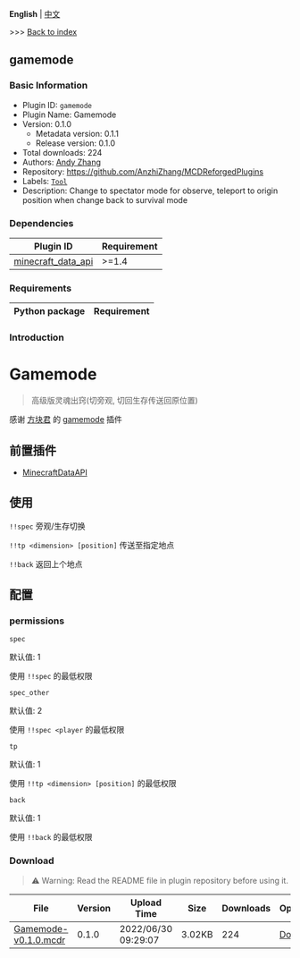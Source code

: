 **English** | [中文](readme-zh_cn.md)

\>\>\> [Back to index](/readme.md)

## gamemode

### Basic Information

- Plugin ID: `gamemode`
- Plugin Name: Gamemode
- Version: 0.1.0
  - Metadata version: 0.1.1
  - Release version: 0.1.0
- Total downloads: 224
- Authors: [Andy Zhang](https://github.com/AnzhiZhang)
- Repository: https://github.com/AnzhiZhang/MCDReforgedPlugins
- Labels: [`Tool`](/labels/tool/readme.md)
- Description: Change to spectator mode for observe, teleport to origin position when change back to survival mode

### Dependencies

| Plugin ID | Requirement |
| --- | --- |
| [minecraft_data_api](/plugins/minecraft_data_api/readme.md) | \>=1.4 |

### Requirements

| Python package | Requirement |
| --- | --- |

### Introduction

# Gamemode

> 高级版灵魂出窍(切旁观, 切回生存传送回原位置)

感谢 [方块君](https://github.com/Squaregentleman) 的 [gamemode](https://github.com/Squaregentleman/MCDR-plugins) 插件

## 前置插件

- [MinecraftDataAPI](https://github.com/MCDReforged/MinecraftDataAPI)

## 使用

`!!spec` 旁观/生存切换

`!!tp <dimension> [position]` 传送至指定地点

`!!back` 返回上个地点

## 配置

### permissions

`spec`

默认值: 1

使用 `!!spec` 的最低权限

`spec_other`

默认值: 2

使用 `!!spec <player` 的最低权限

`tp`

默认值: 1

使用 `!!tp <dimension> [position]` 的最低权限

`back`

默认值: 1

使用 `!!back` 的最低权限

### Download

> :warning: Warning: Read the README file in plugin repository before using it.

| File | Version | Upload Time | Size | Downloads | Operations |
| --- | --- | --- | --- | --- | --- |
| [Gamemode-v0.1.0.mcdr](https://github.com/AnzhiZhang/MCDReforgedPlugins/releases/tag/gamemode-v0.1.0) | 0.1.0 | 2022/06/30 09:29:07 | 3.02KB | 224 | [Download](https://github.com/AnzhiZhang/MCDReforgedPlugins/releases/download/gamemode-v0.1.0/Gamemode-v0.1.0.mcdr) |

